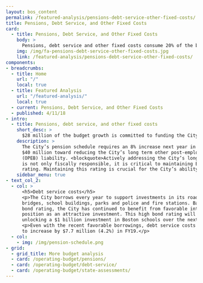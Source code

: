 ```yaml
---
layout: bos_content
permalink: /featured-analysis/pensions-debt-service-other-fixed-costs/
title: Pensions, Debt Service, and Other Fixed Costs
card:
  - title: Pensions, Debt Service, and Other Fixed Costs
    body: >
      Pensions, debt service and other fixed costs consume 20% of the budget growth.
    img: /img/fa-pensions-debt-service-other-fixed-costs.jpg
    link: /featured-analysis/pensions-debt-service-other-fixed-costs/
components:
- breadcrumbs:
  - title: Home
    url: "/"
    local: true
  - title: Featured Analysis
    url: "/featured-analysis/"
    local: true
  - current: Pensions, Debt Service, and Other Fixed Costs
  - published: 4/11/18
- intro:
  - title: Pensions, debt service, and other fixed costs
    short_desc: >
      $28 million of the budget growth is committed to funding the City’s long-term obligations, like pensions and paying off debt incurred while building new schools, reconstructing roads and bridges, renovating police and fire stations, parks, libraries and other public assets.
    description: >
      The City’s pension schedule requires an 8% increase next year in order to maintain our commitment to fully fund the pension by 2025.  This budget again dedicates 
      $40 million toward reducing the City’s long term other post-employment benefits 
      (OPEB) liability. <blockquote>Actively addressing the City’s long-term liabilities 
      is not only fiscally responsible, it is critical to maintaining Boston’s AAA bond 
      rating. Maintaining this rating is crucial for the City’s ability to fund critical capital investments contained in BuildBPS, Go Boston 2030, Climate Ready Boston and other master planning efforts.</blockquote>
    sidebar_menu: true
- text_col_2:
  - col: >
      <h5>Debt service costs</h5>
      <p>The City borrows every year to support investments in its roads, 
      bridges, school buildings, parks and police and fire stations. Based on its AAA 
      bond rating, the City has continued to benefit from favorable interest rates and its 
      position as an attractive investment. This high bond rating will be integral to 
      unlocking a $1 billion investment in Boston schools over the next 10 years.</p>
      <p>Even with the recent favorable borrowings, debt service costs are projected
      to increase by $7.7 million (4.2%) in FY19.</p> 
  - col:
    - img: /img/pension-schedule.png
- grid: 
  - grid_title: More budget analysis
  - card: /operating-budget/pensions/
  - card: /operating-budget/debt-service/
  - card: /operating-budget/state-assessments/
---
```


